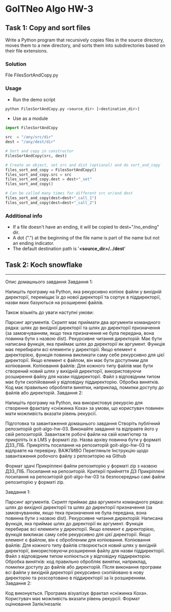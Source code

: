 # GoITNeo Algo HW-3

## Task 1: Copy and sort files
Write a Python program that recursively copies files in the source directory, moves them to a new directory, and sorts them into subdirectories based on their file extensions.

### Solution
File FilesSortAndCopy.py

### Usage

 - Run the demo script
``` python
python FilesSortAndCopy.py <source_dir> [<destination_dir>]
```

 - Use as a module
```python
import FilesSortAndCopy

src  = "/any/src/dir"
dest = "/any/dest/dir"

# Sort and copy in constructor
FilesSortAndCopy(src, dest)

# Create an object, set src and dist (optional) and do sort_and_copy
files_sort_and_copy = FilesSortAndCopy()
files_sort_and_copy.src = src
files_sort_and_copy.dest = dest+"_set"
files_sort_and_copy()

# Can be called many times for different src or/and dest
files_sort_and_copy(dest=dest+"_call_1")
files_sort_and_copy(dest=dest+"_call_2")
```

### Additional info
 - If a file doesn't have an ending, it will be copied to dest+"/no_ending" dir.
 - A dot (".") at the beginning of the file name is part of the name but not an ending indicator.
 - The default destination path is '**<source_dir>/../dest**'


## Task 2: Koch snowflake



















---------------------------------------------
Опис домашнього завдання
Завдання 1:

Напишіть програму на Python, яка рекурсивно копіює файли у вихідній директорії, переміщає їх до нової директорії та сортує в піддиректорії, назви яких базуються на розширенні файлів.

Також візьміть до уваги наступні умови:

Парсинг аргументів. Скрипт має приймати два аргументи командного рядка: шлях до вихідної директорії та шлях до директорії призначення (за замовчуванням, якщо тека призначення не була передана, вона повинна бути з назвою dist).
Рекурсивне читання директорій:
Має бути написана функція, яка приймає шлях до директорії як аргумент.
Функція має перебирати всі елементи у директорії.
Якщо елемент є директорією, функція повинна викликати саму себе рекурсивно для цієї директорії.
Якщо елемент є файлом, він має бути доступним для копіювання.
Копіювання файлів:
Для кожного типу файлів має бути створений новий шлях у вихідній директорії, використовуючи розширення файлу для назви піддиректорії.
Файл з відповідним типом має бути скопійований у відповідну піддиректорію.
Обробка винятків. Код має правильно обробляти винятки, наприклад, помилки доступу до файлів або директорій.
Завдання 2:

Напишіть програму на Python, яка використовує рекурсію для створення фракталу «сніжинка Коха» за умови, що користувач повинен мати можливість вказати рівень рекурсії.

Підготовка та завантаження домашнього завдання
Створіть публічний репозиторій goit-algo-hw-03.
Виконайте завдання та відправте його у свій репозиторій.
Завантажте робочі файли на свій комп’ютер та прикріпіть їх в LMS у форматі zip. Назва архіву повинна бути у форматі ДЗ3_ПІБ.
Прикріпіть посилання на репозиторій goit-algo-hw-03 та відправте на перевірку.
ВАЖЛИВО
Перегляньте Інструкцію щодо завантаження робочого файлу з репозиторію на Github

Формат здачі
Прикріплені файли репозиторію у форматі zip з назвою ДЗ3_ПІБ.
Посилання на репозиторій.
Критерії прийняття ДЗ
Прикріплені посилання на репозиторій goit-algo-hw-03 та безпосередньо самі файли репозиторію у форматі zip.

Завдання 1:

Парсинг аргументів. Скрипт приймає два аргументи командного рядка: шлях до вихідної директорії та шлях до директорії призначення (за замовчуванням, якщо тека призначення не була передана, вона повинна бути з назвою dist).
Рекурсивне читання директорій:
Написана функція, яка приймає шлях до директорії як аргумент.
Функція перебирає всі елементи у директорії.
Якщо елемент є директорією, функція викликає саму себе рекурсивно для цієї директорії.
Якщо елемент є файлом, він є обробленим для копіювання.
Копіювання файлів:
Для кожного типу файлів створюється новий шлях у вихідній директорії, використовуючи розширення файлу для назви піддиректорії.
Файл з відповідним типом копіюється у відповідну піддиректорію.
Обробка винятків: код правильно обробляє винятки, наприклад, помилки доступу до файлів або директорій.
Після виконання програми всі файли у вихідній директорії рекурсивно скопійовано в нову директорію та розсортовано в піддиректорії за їх розширенням.
Завдання 2:

Код виконується. Програма візуалізує фрактал «сніжинка Коха».
Користувач має можливість вказати рівень рекурсії.
Формат оцінювання
Залік/незалік